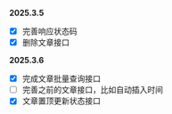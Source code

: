 **2025.3.5**

- [X]  完善响应状态码
- [X]  删除文章接口

**2025.3.6**

- [X]  完成文章批量查询接口
- [ ]  完善之前的文章接口，比如自动插入时间
- [X]  文章置顶更新状态接口
